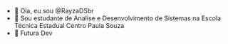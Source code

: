 - 👋 Ola, eu sou @RayzaDSbr
- 👀 Sou estudante de Analise e Desenvolvimento de Sistemas na Escola Técnica Estadual Centro Paula Souza
- 🌱 Futura Dev



